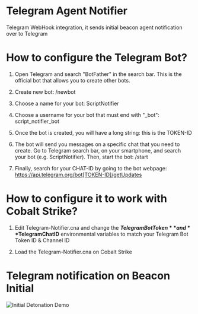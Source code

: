 # Telegram Agent Notifier 

Telegram WebHook integration, it sends initial beacon agent notification over to Telegram

# How to configure the Telegram Bot?


1. Open Telegram and search "BotFather" in the search bar. This is the official bot that allows you to create other bots.

2. Create new bot: /newbot

3. Choose a name for your bot: ScriptNotifier

4. Choose a username for your bot that must end with "_bot": script_notifier_bot

5. Once the bot is created, you will have a long string: this is the TOKEN-ID

6. The bot will send you messages on a specific chat that you need to create. Go to Telegram search bar, on your smartphone, and search your bot (e.g. ScriptNotifier). Then, start the bot: /start

7. Finally, search for your CHAT-ID by going to the bot webpage: https://api.telegram.org/bot[TOKEN-ID]/getUpdates

# How to configure it to work with Cobalt Strike?

1. Edit Telegram-Notifier.cna and change the **$TelegramBotToken**  and **$TelegramChatID**  environmental variables to match your Telegram Bot Token ID & Channel ID

2. Load the Telegram-Notifier.cna on Cobalt Strike


#  Telegram notification on Beacon Initial


![Initial Detonation Demo](https://i.ibb.co/Kq4wrtx/Telegram-Initial-Detonation.png)


